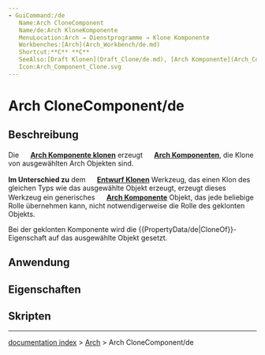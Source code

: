 ```yaml
---
- GuiCommand:/de
   Name:Arch CloneComponent
   Name/de:Arch KloneKomponente‏‎‏‎
   MenuLocation:Arch → Dienstprogramme → Klone Komponente
   Workbenches:[Arch](Arch_Workbench/de.md)
   Shortcut:**C** **C**
‏‎   SeeAlso:[Draft Klonen](Draft_Clone/de.md), [Arch Komponente](Arch_Component/de.md)
   Icon:Arch_Component_Clone.svg
---
```


# Arch CloneComponent/de

## Beschreibung

Die **<img src="images/Arch_Component_Clone.svg" width=16px> [Arch Komponente klonen](Arch_CloneComponent/de.md)** erzeugt **<img src="images/Arch_Component.svg" width=16px> [Arch Komponenten](Arch_Component/de.md)**, die Klone von ausgewählten Arch Objekten sind.

**Im Unterschied zu** dem **<img src="images/Draft_Clone.svg" width=16px> [Entwurf Klonen](Draft_Clone/de.md)** Werkzeug, das einen Klon des gleichen Typs wie das ausgewählte Objekt erzeugt, erzeugt dieses Werkzeug ein generisches **<img src="images/Arch_Component.svg" width=16px> [Arch Komponente](Arch_Component/de.md)** Objekt, das jede beliebige Rolle übernehmen kann, nicht notwendigerweise die Rolle des geklonten Objekts.

Bei der geklonten Komponente wird die {{PropertyData/de|CloneOf}}-Eigenschaft auf das ausgewählte Objekt gesetzt.

## Anwendung

## Eigenschaften

## Skripten

---
[documentation index](../README.md) > [Arch](Arch_Workbench.md) > Arch CloneComponent/de
